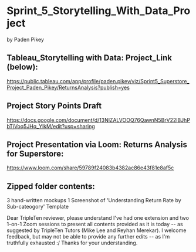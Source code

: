 # Sprint_5_Storytelling_With_Data_Project
by Paden Pikey

## Tableau_Storytelling with Data: Project_Link (below):
https://public.tableau.com/app/profile/paden.pikey/viz/Sprint5_Superstore_Project_Paden_Pikey/ReturnsAnalysis?publish=yes

## Project Story Points Draft
https://docs.google.com/document/d/13NlZALVOOQ76QawnN5BrV22lBJhPbTjVoq5JHq_YlkM/edit?usp=sharing

## Project Presentation via Loom: Returns Analysis for Superstore:
https://www.loom.com/share/59789f24083b4382ac86e43f81e8af5c

## Zipped folder contents:
  3 hand-written mockups
  1 Screenshot of 'Understanding Return Rate by Sub-cateogory' Template

  Dear TripleTen reviewer, please understand I've had one extension and two 1-on-1 Zoom sessions to present all contents provided as it is today -- as suggested by TripleTen Tutors (Mike Lee and Reyhan Merekar). 
  I welcome feedback, but may not be able to provide any further edits -- as I'm truthfully exhausted :/
  Thanks for your understanding. 
